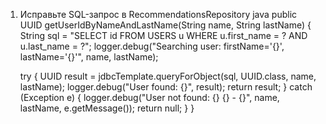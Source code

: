 1. Исправьте SQL-запрос в RecommendationsRepository
   java
   public UUID getUserIdByNameAndLastName(String name, String lastName) {
   String sql = "SELECT id FROM USERS u WHERE u.first_name = ? AND u.last_name = ?";
   logger.debug("Searching user: firstName='{}', lastName='{}'", name, lastName);

   try {
   UUID result = jdbcTemplate.queryForObject(sql, UUID.class, name, lastName);
   logger.debug("User found: {}", result);
   return result;
   } catch (Exception e) {
   logger.debug("User not found: {} {} - {}", name, lastName, e.getMessage());
   return null;
   }
   }
